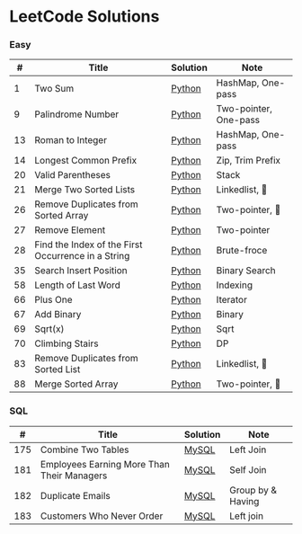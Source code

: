# LeetCode Solutions

### Easy
| # | Title | Solution | Note |
|--|-------|----------|------|
| 1 | Two Sum | [Python](easy/001_two_sum.py) | HashMap, One-pass |
| 9 | Palindrome Number | [Python](easy/009_palindrome_number.md) | Two-pointer, One-pass |
| 13 | Roman to Integer | [Python](easy/013_roman_to_integer.md) | HashMap, One-pass |
| 14 | Longest Common Prefix | [Python](easy/014_longest_common_prefix.md) | Zip, Trim Prefix |
| 20 | Valid Parentheses | [Python](easy/020_valid_parentheses.md) | Stack |
| 21 | Merge Two Sorted Lists | [Python](easy/021_merge_two_sorted_lists.md) | Linkedlist, 🚩 |
| 26 | Remove Duplicates from Sorted Array | [Python](easy/026_remove_duplicates_from_sorted_array.md) | Two-pointer, 🚩 |
| 27 | Remove Element | [Python](easy/027_remove_element.md) | Two-pointer |
| 28 | Find the Index of the First Occurrence in a String | [Python](easy/028_find_the_index_of_the_first_occurrence_in_a_string.md) | Brute-froce |
| 35 | Search Insert Position | [Python](easy/035_search_insert_position.md) | Binary Search |
| 58 | Length of Last Word | [Python](easy/058_length_of_last_word.md) | Indexing |
| 66 | Plus One | [Python](easy/066_plus_one.md) | Iterator |
| 67 | Add Binary | [Python](easy/067_add_binary.md) | Binary |
| 69 | Sqrt(x) | [Python](easy/069_sqrt(x).md) | Sqrt |
| 70 | Climbing Stairs | [Python](easy/070_climbing_stairs.md) | DP |
| 83 | Remove Duplicates from Sorted List | [Python](easy/083_remove_duplicates_from_sorted_list.md) | Linkedlist, 🚩 |
| 88 | Merge Sorted Array | [Python](easy/088_merge_sorted_array.md) | Two-pointer, 🚩 |

### SQL

| # | Title | Solution | Note |
|--|-------|----------|------|
| 175 | Combine Two Tables | [MySQL](sql/175_combine_two_tables.md) | Left Join |
| 181 | Employees Earning More Than Their Managers | [MySQL](sql/181_employees_earning_more_than_their_managers.md) | Self Join |
| 182 | Duplicate Emails | [MySQL](sql/182_duplicate_emails.md) | Group by & Having |
| 183 | Customers Who Never Order | [MySQL](sql/183_customers_who_never_order.md) | Left join |
